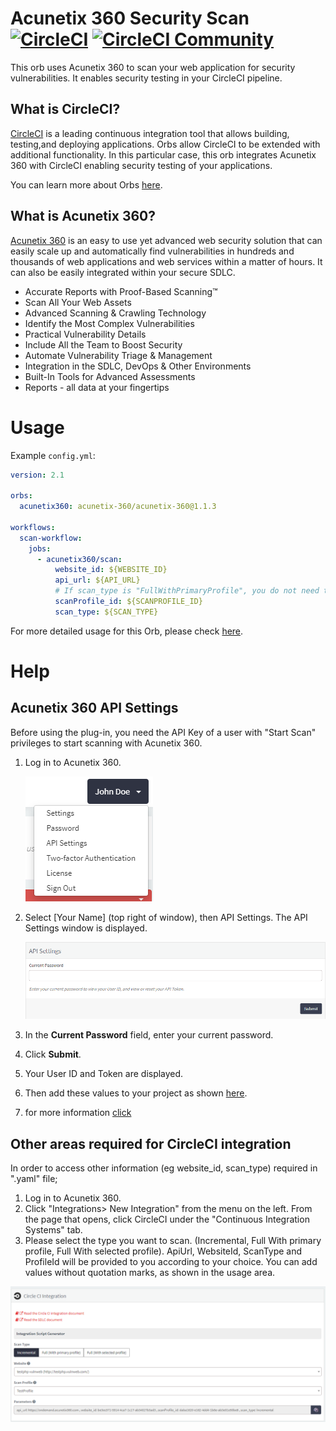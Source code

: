 # Acunetix 360 Security Scan [![CircleCI](https://circleci.com/gh/acunetix360dev/Acunetix-360-CircleCI-Orb/tree/master.svg?style=svg)](https://circleci.com/gh/acunetix360dev/Acunetix-360-CircleCI-Orb/tree/master) [![CircleCI Community](https://img.shields.io/badge/community-CircleCI%20Discuss-343434.svg)](https://discuss.circleci.com/c/ecosystem/orbs)

This orb uses Acunetix 360 to scan your web application for security vulnerabilities. It enables security testing in your CircleCI pipeline.

## What is CircleCI?

[CircleCI](https://circleci.com) is a leading continuous integration tool that allows building, testing,and deploying applications.
Orbs allow CircleCI to be extended with additional functionality. 
In this particular case, this orb integrates Acunetix 360 with CircleCI enabling security testing of your applications.

You can learn more about Orbs [here](https://circleci.com/docs/2.0/using-orbs/).

## What is Acunetix 360?

[Acunetix 360](https://www.acunetix.com/) is an easy to use yet advanced web security solution that can easily scale up and automatically find vulnerabilities in hundreds and thousands of web applications and web services within a matter of hours. It can also be easily integrated within your secure SDLC.

 * Accurate Reports with Proof-Based Scanning™
 * Scan All Your Web Assets
 * Advanced Scanning & Crawling Technology
 * Identify the Most Complex Vulnerabilities
 * Practical Vulnerability Details
 * Include All the Team to Boost Security
 * Automate Vulnerability Triage & Management
 * Integration in the SDLC, DevOps & Other Environments
 * Built-In Tools for Advanced Assessments
 * Reports - all data at your fingertips
 
# Usage

Example `config.yml`:

```yaml
version: 2.1

orbs:
  acunetix360: acunetix-360/acunetix-360@1.1.3

workflows:
  scan-workflow:
    jobs:
      - acunetix360/scan:
          website_id: ${WEBSITE_ID}
          api_url: ${API_URL}
          # If scan_type is "FullWithPrimaryProfile", you do not need to fill in scanProfile_id.
          scanProfile_id: ${SCANPROFILE_ID}
          scan_type: ${SCAN_TYPE}
```

For more detailed usage for this Orb, please check [here](https://circleci.com/orbs/registry/orb/acunetix-360/acunetix-360).

# Help

## Acunetix 360 API Settings

Before using the plug-in, you need the API Key of a user with "Start Scan" privileges to start scanning with Acunetix 360. 

1. Log in to Acunetix 360. 

      <img src="ss/1.png">  
      
2. Select [Your Name] (top right of window), then API Settings. The API Settings window is displayed.

      <img src="ss/2.png">
  
3. In the **Current Password** field, enter your current password.

4. Click **Submit**.

5. Your User ID and Token are displayed.

6. Then add these values to your project as shown [here](https://circleci.com/blog/new-on-circleci-import-project-environment-variables/).

7. for more information [click](https://www.acunetix.com/support/docs/a360/account/api-settings/)

## Other areas required for CircleCI integration

In order to access other information (eg website_id, scan_type) required in ".yaml" file;
1. Log in to Acunetix 360.
1. Click "Integrations> New Integration" from the menu on the left. From the page that opens, click CircleCI under the "Continuous Integration Systems" tab.
1. Please select the type you want to scan. (Incremental, Full With primary profile, Full With selected profile). ApiUrl, WebsiteId, ScanType and ProfileId will be provided to you according to your choice. You can add values without quotation marks, as shown in the usage area.

![Capture](ss/3.png)
